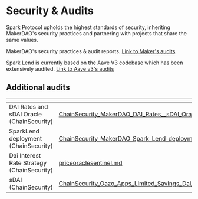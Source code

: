 # Security & Audits

Spark Protocol upholds the highest standards of security, inheriting MakerDAO's security practices and partnering with projects that share the same values.

MakerDAO's security practices & audit reports. [Link to Maker's audits](https://security.makerdao.com/)

Spark Lend is currently based on the Aave V3 codebase which has been extensively audited. [Link to Aave v3's audits](https://docs.aave.com/developers/deployed-contracts/security-and-audits)



## Additional audits

<table data-view="cards"><thead><tr><th></th><th data-hidden data-card-target data-type="content-ref"></th></tr></thead><tbody><tr><td>DAI Rates and sDAI Oracle (ChainSecurity)</td><td><a href="ChainSecurity_MakerDAO_DAI_Rates__sDAI_Oracle_audit.pdf">ChainSecurity_MakerDAO_DAI_Rates__sDAI_Oracle_audit.pdf</a></td></tr><tr><td>SparkLend deployment (ChainSecurity)</td><td><a href="ChainSecurity_MakerDAO_Spark_Lend_deployment_validation.pdf">ChainSecurity_MakerDAO_Spark_Lend_deployment_validation.pdf</a></td></tr><tr><td>Dai Interest Rate Strategy (ChainSecurity)</td><td><a href="../core-contracts/priceoraclesentinel.md">priceoraclesentinel.md</a></td></tr><tr><td>sDAI (ChainSecurity)</td><td><a href="ChainSecurity_Oazo_Apps_Limited_Savings_Dai_audit.pdf">ChainSecurity_Oazo_Apps_Limited_Savings_Dai_audit.pdf</a></td></tr></tbody></table>
